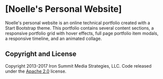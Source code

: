 # [Noelle's Personal Website]

Noelle's personal website is an online technical portfolio created with a Start Bootstrap theme. This portfolio contains several content sections, a responsive portfolio grid with hover effects, full page portfolio item modals, a responsive timeline, and an animated collage.

## Copyright and License

Copyright 2013-2017 Iron Summit Media Strategies, LLC. Code released under the [Apache 2.0](https://github.com/IronSummitMedia/startbootstrap-agency/blob/gh-pages/LICENSE) license.
